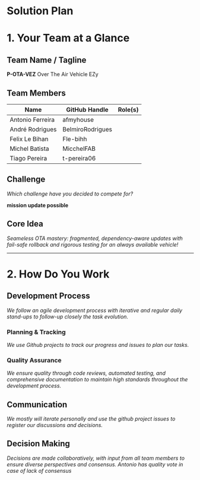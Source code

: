 # Solution Plan

# 1. Your Team at a Glance

## Team Name / Tagline  
**P-OTA-VEZ**
Over The Air Vehicle EZy

## Team Members  
| Name  | GitHub Handle  | Role(s) |
|-------|----------------|---------|
|Antonio Ferreira|afmyhouse       |         |
|André Rodrigues  |BelmiroRodrigues|         |
|Felix  Le Bihan |Fle-bihh        |         |
|Michel Batista |MicchelFAB      |         |
|Tiago Pereira |t-pereira06     |         |

## Challenge  
*Which challenge have you decided to compete for?*

**mission update possible**

## Core Idea  
*Seameless OTA mastery: fragmented, dependency-aware updates with fail-safe rollback and rigorous testing for an always available vehicle!*

---

# 2. How Do You Work

## Development Process  
*We follow an agile development process with iterative and regular daily stand-ups to follow-up closely the task evolution.*

### Planning & Tracking  
*We use Github projects to track our progress and issues to plan our tasks.*

### Quality Assurance  
*We ensure quality through code reviews, automated testing, and comprehensive documentation to maintain high standards throughout the development process.*

## Communication  
*We mostly will iterate personally and use the github project issues to register our discussions and decisions.*

## Decision Making  
*Decisions are made collaboratively, with input from all team members to ensure diverse perspectives and consensus. Antonio has quality vote in case of lack of consensus*

